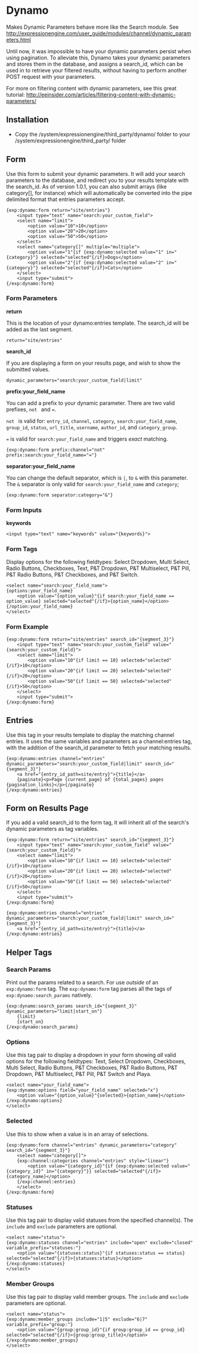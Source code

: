 # Dynamo #

Makes Dynamic Parameters behave more like the Search module. See <http://expressionengine.com/user_guide/modules/channel/dynamic_parameters.html>

Until now, it was impossible to have your dynamic parameters persist when using pagination. To alleviate this, Dynamo takes your dynamic parameters and stores them in the database, and assigns a search_id, which can be used in to retrieve your filtered results, without having to perform another POST request with your parameters.

For more on filtering content with dynamic parameters, see this great tutorial: <http://eeinsider.com/articles/filtering-content-with-dynamic-parameters/>

## Installation

* Copy the /system/expressionengine/third_party/dynamo/ folder to your /system/expressionengine/third_party/ folder

## Form
Use this form to submit your dynamic parameters. It will add your search parameters to the database, and redirect you to your results template with the search_id. As of version 1.0.1, you can also submit arrays (like category[], for instance) which will automatically be converted into the pipe delimited format that entries parameters accept.

	{exp:dynamo:form return="site/entries"}
		<input type="text" name="search:your_custom_field">
		<select name="limit">
			<option value="10">10</option>
			<option value="20">20</option>
			<option value="50">50</option>
		</select>
		<select name="category[]" multiple="multiple">
			<option value="1"{if {exp:dynamo:selected value="1" in="{category}"} selected="selected"{/if}>Dogs</option>
			<option value="2"{if {exp:dynamo:selected value="2" in="{category}"} selected="selected"{/if}>Cats</option>
		</select>
		<input type="submit">
	{/exp:dynamo:form}

### Form Parameters

**return**

This is the location of your dynamo:entries template. The search_id will be added as the last segment.

	return="site/entries"

**search_id**

If you are displaying a form on your results page, and wish to show the submitted values.

	dynamic_parameters="search:your_custom_field|limit"

**prefix:your_field_name**

You can add a prefix to your dynamic parameter. There are two valid prefixes, `not ` and `=`.

`not ` is valid for: `entry_id`, `channel`, `category`, `search:your_field_name`, `group_id`, `status`, `url_title`, `username`, `author_id`, and `category_group`.

`=` is valid for `search:your_field_name` and triggers *exact* matching.

	{exp:dynamo:form prefix:channel="not" prefix:search:your_field_name="="}

**separator:your_field_name**

You can change the default separator, which is `|`, to `&` with this parameter. The `&` separator is only valid for `search:your_field_name` and `category`;

	{exp:dynamo:form separator:category="&"}

### Form Inputs

**keywords**

	<input type="text" name="keywords" value="{keywords}">
	
### Form Tags

Display options for the following fieldtypes: Select Dropdown, Multi Select, Radio Buttons, Checkboxes, Text, P&T Dropdown, P&T Multiselect, P&T Pill, P&T Radio Buttons, P&T Checkboxes, and P&T Switch.

	<select name="search:your_field_name">
	{options:your_field_name}
		<option value="{option_value}"{if search:your_field_name == option_value} selected="selected"{/if}>{option_name}</option>
	{/option:your_field_name}
	</select>
	

### Form Example

	{exp:dynamo:form return="site/entries" search_id="{segment_3}"}
		<input type="text" name="search:your_custom_field" value="{search:your_custom_field}">
		<select name="limit">
			<option value="10"{if limit == 10} selected="selected"{/if}>10</option>
			<option value="20"{if limit == 20} selected="selected"{/if}>20</option>
			<option value="50"{if limit == 50} selected="selected"{/if}>50</option>
		</select>
		<input type="submit">
	{/exp:dynamo:form}

## Entries
Use this tag in your results template to display the matching channel entries. It uses the same variables and parameters as a channel:entries tag, with the addition of the search_id parameter to fetch your matching results.

	{exp:dynamo:entries channel="entries" dynamic_parameters="search:your_custom_field|limit" search_id="{segment_3}"}
		<a href="{entry_id_path=site/entry}">{title}</a>
		{paginate}<p>Page {current_page} of {total_pages} pages {pagination_links}</p>{/paginate}
	{/exp:dynamo:entries}

## Form on Results Page
If you add a valid search_id to the form tag, it will inherit all of the search's dynamic parameters as tag variables.

	{exp:dynamo:form return="site/entries" search_id="{segment_3}"}
		<input type="text" name="search:your_custom_field" value="{search:your_custom_field}">
		<select name="limit">
			<option value="10"{if limit == 10} selected="selected"{/if}>10</option>
			<option value="20"{if limit == 20} selected="selected"{/if}>20</option>
			<option value="50"{if limit == 50} selected="selected"{/if}>50</option>
		</select>
		<input type="submit">
	{/exp:dynamo:form}
	
	{exp:dynamo:entries channel="entries" dynamic_parameters="search:your_custom_field|limit" search_id="{segment_3}"}
		<a href="{entry_id_path=site/entry}">{title}</a>
	{/exp:dynamo:entries}

## Helper Tags

### Search Params
Print out the params related to a search. For use *outside* of an `exp:dynamo:form` tag. The `exp:dynamo:form` tag parses all the tags of `exp:dynamo:search_params` natively.

	{exp:dynamo:search_params search_id="{segment_3}" dynamic_parameters="limit|start_on"}
		{limit}
		{start_on}
	{/exp:dynamo:search_params}

### Options
Use this tag pair to display a dropdown in your form showing *all* valid options for the following fieldtypes: Text, Select Dropdown, Checkboxes, Multi Select, Radio Buttons, P&T Checkboxes, P&T Radio Buttons, P&T Dropdown, P&T Multiselect, P&T Pill, P&T Switch and Playa.

	<select name="your_field_name">
	{exp:dynamo:options field="your_field_name" selected="x"}
		<option value="{option_value}"{selected}>{option_name}</option>
	{/exp:dynamo:options}
	</select>

### Selected
Use this to show when a value is in an array of selections.
	
	{exp:dynamo:form channel="entries" dynamic_parameters="category" search_id="{segment_3}"}
		<select name="category[]">
		{exp:channel:categories channel="entries" style="linear"}
			<option value="{category_id}"{if {exp:dynamo:selected value="{category_id}" in="{category}"}} selected="selected"{/if}>{category_name}</option>
		{/exp:channel:entries}
		</select>
	{/exp:dynamo:form}

### Statuses
Use this tag pair to display valid statuses from the specified channel(s). The `include` and `exclude` parameters are optional.

	<select name="status">
	{exp:dynamo:statuses channel="entries" include="open" exclude="closed" variable_prefix="statuses:"}
		<option value="{statuses:status}"{if statuses:status == status} selected="selected"{/if}>{statuses:status}</option>
	{/exp:dynamo:statuses}
	</select>

### Member Groups
Use this tag pair to display valid member groups. The `include` and `exclude` parameters are optional.

	<select name="status">
	{exp:dynamo:member_groups include="1|5" exclude="6|7" variable_prefix="group:"}
		<option value="{group:group_id}"{if group:group_id == group_id} selected="selected"{/if}>{group:group_title}</option>
	{/exp:dynamo:member_groups}
	</select>
